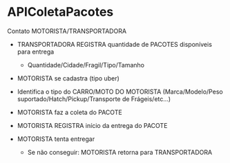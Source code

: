 # APIColetaPacotes
Contato MOTORISTA/TRANSPORTADORA

- TRANSPORTADORA REGISTRA quantidade de PACOTES disponíveis para entrega
	- Quantidade/Cidade/Fragil/Tipo/Tamanho

- MOTORISTA se cadastra (tipo uber)
- Identifica o tipo do CARRO/MOTO DO MOTORISTA (Marca/Modelo/Peso suportado/Hatch/Pickup/Transporte de Frágeis/etc...)
- MOTORISTA faz a coleta do PACOTE
- MOTORISTA REGISTRA início da entrega do PACOTE
- MOTORISTA tenta entregar
	- Se não conseguir: MOTORISTA retorna para TRANSPORTADORA
